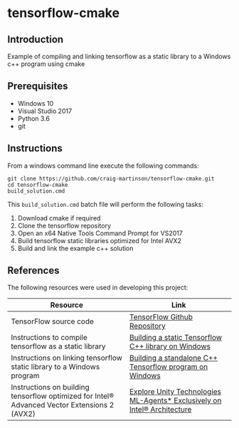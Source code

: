 # tensorflow-cmake

## Introduction

Example of compiling and linking tensorflow as a static library to a Windows c++ program using cmake

## Prerequisites

- Windows 10
- Visual Studio 2017
- Python 3.6
- git

## Instructions

From a windows command line execute the following commands:

``` batch
git clone https://github.com/craig-martinson/tensorflow-cmake.git
cd tensorflow-cmake
build_solution.cmd
```

This `build_solution.cmd` batch file will perform the following tasks:

1. Download cmake if required
2. Clone the tensorflow repository
3. Open an x64 Native Tools Command Prompt for VS2017
4. Build tensorflow static libraries optimized for Intel AVX2
5. Build and link the example c++ solution

## References

The following resources were used in developing this project:

Resource | Link
--- | ---
TensorFlow source code  | [TensorFlow Github Repository](https://github.com/tensorflow/tensorflow.git)
Instructions to compile tensorflow as a static library  | [Building a static Tensorflow C++ library on Windows](https://joe-antognini.github.io/machine-learning/build-windows-tf)
Instructions on linking tensorflow static library to a Windows program  | [Building a standalone C++ Tensorflow program on Windows](https://joe-antognini.github.io/machine-learning/build-windows-tf)
Instructions on building tensorflow optimized for Intel® Advanced Vector Extensions 2 (AVX2)  | [Explore Unity Technologies ML-Agents* Exclusively on Intel® Architecture](https://software.intel.com/en-us/articles/explore-unity-technologies-ml-agents-exclusively-on-intel-architecture)